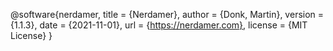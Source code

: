 @software{nerdamer,
  title = {Nerdamer},
  author = {Donk, Martin},
  version = {1.1.3},
  date = {2021-11-01},
  url = {https://nerdamer.com},
  license = {MIT License}
}